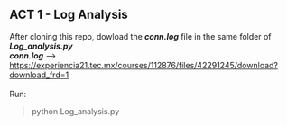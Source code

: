 ## ACT 1 - Log Analysis

After cloning this repo, dowload the ***conn.log*** file in the same folder of ***Log_analysis.py***<br>
***conn.log*** --> https://experiencia21.tec.mx/courses/112876/files/42291245/download?download_frd=1<br>
<br>Run:
> python Log_analysis.py
